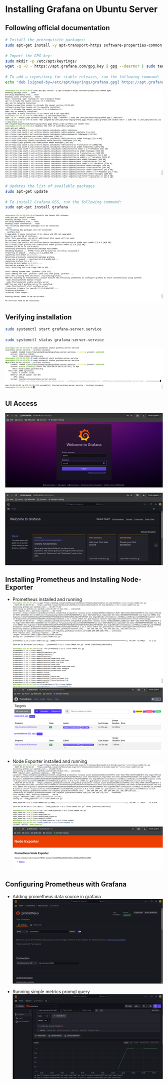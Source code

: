 # Installing Grafana on Ubuntu Server

## Following official documentation

```bash
# Install the prerequisite packages:
sudo apt-get install -y apt-transport-https software-properties-common wget

# Import the GPG key:
sudo mkdir -p /etc/apt/keyrings/
wget -q -O - https://apt.grafana.com/gpg.key | gpg --dearmor | sudo tee /etc/apt/keyrings/grafana.gpg > /dev/null

# To add a repository for stable releases, run the following command:
echo "deb [signed-by=/etc/apt/keyrings/grafana.gpg] https://apt.grafana.com stable main" | sudo tee -a /etc/apt/sources.list.d/grafana.list
```

![alt text](<img/Screenshot from 2024-08-29 11-57-53.png>)

```bash
# Updates the list of available packages
sudo apt-get update

# To install Grafana OSS, run the following command:
sudo apt-get install grafana
```

![alt text](<img/Screenshot from 2024-08-29 11-58-56.png>)

## Verifying installation

```bash
sudo systemctl start grafana-server.service

sudo systemctl status grafana-server.service
```

![alt text](<img/Screenshot from 2024-08-29 12-00-05.png>)

## UI Access

![alt text](<img/Screenshot from 2024-08-29 12-00-21.png>)

![alt text](<img/Screenshot from 2024-08-29 12-00-48.png>)

## Installing Prometheus and Installing Node-Exporter

 - Prometheus installed and running
![alt text](<img/Screenshot from 2024-08-29 12-21-17.png>)
![alt text](<img/Screenshot from 2024-08-29 12-24-47.png>)

 - Node Exporter installed and running
![alt text](<img/Screenshot from 2024-08-29 12-21-34.png>)
![alt text](<img/Screenshot from 2024-08-29 12-22-51.png>)

## Configuring Prometheus with Grafana

 - Adding prometheus data source in grafana
![alt text](<img/Screenshot from 2024-08-29 12-44-31.png>)

 - Running simple metrics promql query
![alt text](<img/Screenshot from 2024-08-29 12-43-15.png>)